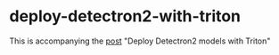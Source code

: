 # deploy-detectron2-with-triton
This is accompanying the [post](https://tintn.github.io/deploy-detectron2-with-triton/) "Deploy Detectron2 models with Triton"
